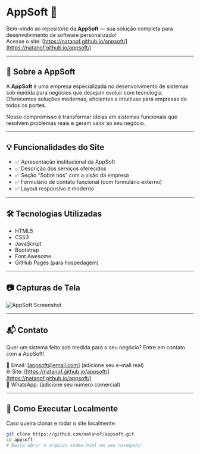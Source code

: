 # AppSoft 🚀

Bem-vindo ao repositório da **AppSoft** — sua solução completa para desenvolvimento de software personalizado!  
Acesse o site: [https://natanof.github.io/appsoft/](https://natanof.github.io/appsoft/)

---

## 📌 Sobre a AppSoft

A **AppSoft** é uma empresa especializada no desenvolvimento de sistemas sob medida para negócios que desejam evoluir com tecnologia.  
Oferecemos soluções modernas, eficientes e intuitivas para empresas de todos os portes.

Nosso compromisso é transformar ideias em sistemas funcionais que resolvem problemas reais e geram valor ao seu negócio.

---

## 💡 Funcionalidades do Site

- ✅ Apresentação institucional da AppSoft  
- ✅ Descrição dos serviços oferecidos  
- ✅ Seção “Sobre nós” com a visão da empresa  
- ✅ Formulário de contato funcional (com formulário externo)  
- ✅ Layout responsivo e moderno  

---

## 🛠️ Tecnologias Utilizadas

- HTML5  
- CSS3  
- JavaScript  
- Bootstrap  
- Font Awesome  
- GitHub Pages (para hospedagem)

---

## 📷 Capturas de Tela

![AppSoft Screenshot](https://natanof.github.io/appsoft/assets/img/hero-img.png)

---

## 📬 Contato

Quer um sistema feito sob medida para o seu negócio? Entre em contato com a AppSoft!

📧 Email: [appsoft@email.com] (adicione seu e-mail real)  
🌐 Site: [https://natanof.github.io/appsoft/](https://natanof.github.io/appsoft/)  
📱 WhatsApp: (adicione seu número comercial)

---

## 🚀 Como Executar Localmente

Caso queira clonar e rodar o site localmente:

```bash
git clone https://github.com/natanof/appsoft.git
cd appsoft
# Basta abrir o arquivo index.html em seu navegador
